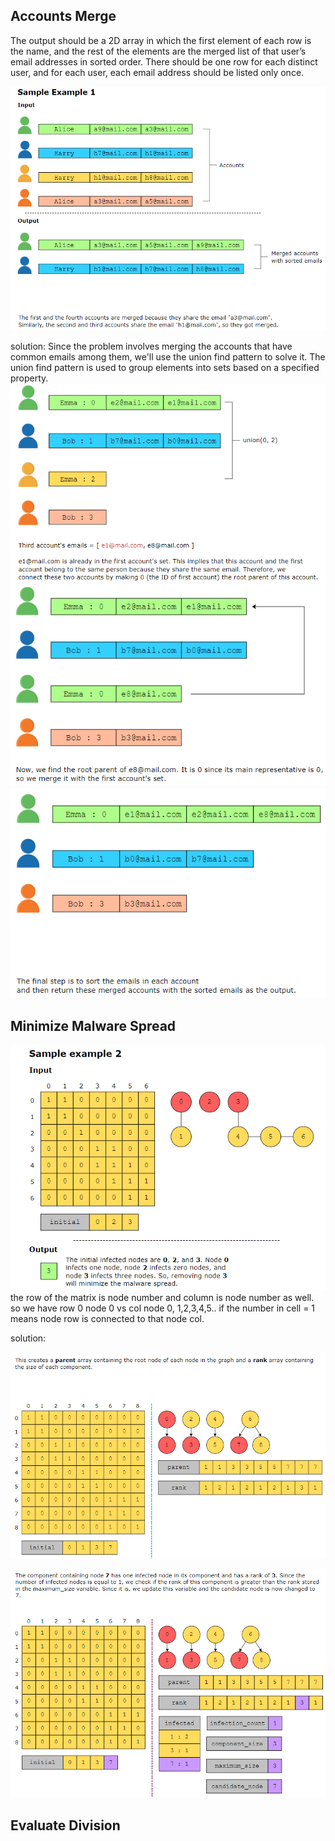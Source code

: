 ## Accounts Merge #####################
The output should be a 2D array in which the first element of each row is the name, and the rest of the elements are the merged list of that user’s email addresses in sorted order. There should be one row for each distinct user, and for each user, each email address should be listed only once.

![alt text](image.png)

solution:
Since the problem involves merging the accounts that have common emails among them, we'll use the union find pattern to solve it. The union find pattern is used to group elements into sets based on a specified property.
![alt text](image-1.png)
![alt text](image-2.png)
![alt text](image-3.png)

## Minimize Malware Spread ################
![alt text](image-4.png)
the row of the matrix is node number and column is node number as well. so we have row 0 node 0 vs col node 0, 1,2,3,4,5.. if the number in cell = 1 means node row is connected to that node col.

solution:

![alt text](image-5.png)

![alt text](image-6.png)

## Evaluate Division ###########





